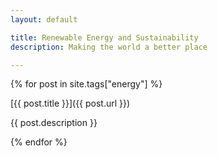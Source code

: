 ```yaml
---
layout: default

title: Renewable Energy and Sustainability
description: Making the world a better place

---
```


{% for post in site.tags["energy"] %}

[{{ post.title }}]({{ post.url }})

{{ post.description }}

{% endfor %}
